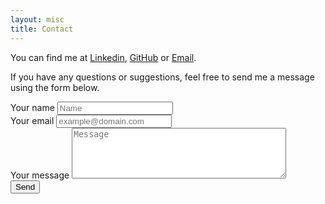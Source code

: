 ```yaml
---
layout: misc
title: Contact
---
```


You can find me at [Linkedin](https://linkedin.com/in/joao-osilva), [GitHub](https://github.com/joao-osilva) or [Email](mailto:vitor191291@gmail.com).

If you have any questions or suggestions, feel free to send me a message using the form below.

<div class="form-style">
<form id="contactform" method="POST">
    <label for="name">Your name</label>
    <input type="text" name="name" placeholder="Name" required><br>
    <label for="_replyto">Your email</label>
    <input type="email" name="_replyto" placeholder="example@domain.com" required><br>
    <label for="message">Your message</label>
    <textarea name="message" rows="5" cols="40" placeholder="Message" required></textarea>
    <input type="hidden" name="_subject" value="[throughaglass.io] new contact!" /><br>
    <input type="text" name="_gotcha" style="display:none" />
<label>
    <input type="submit" value="Send">
</label>
</form>
</div>
<script>
    var contactform =  document.getElementById('contactform');
    contactform.setAttribute('action', 'https://formspree.io/' + 'vitor191291' + '@' + 'gmail' + '.' + 'com');
</script>
